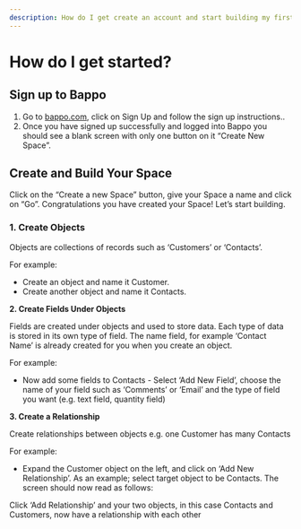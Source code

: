 ```yaml
---
description: How do I get create an account and start building my first Space
---
```


# How do I get started?

## Sign up to Bappo

1. Go to [bappo.com](http://bappo.com/), click on Sign Up and follow the sign up instructions..
2. Once you have signed up successfully and logged into Bappo you should see a blank screen with only one button on it “Create New Space”.

## Create and Build Your Space

Click on the “Create a new Space” button, give your Space a name and click on “Go”. Congratulations you have created your Space! Let’s start building.  


### 1. Create Objects

Objects are collections of records such as ‘Customers’ or ‘Contacts’.

For example:

* Create an object and name it Customer.
* Create another object and name it Contacts.

**2. Create Fields Under Objects**

Fields are created under objects and used to store data. Each type of data is stored in its own type of field. The name field, for example ‘Contact Name’ is already created for you when you create an object.

For example:

* Now add some fields to Contacts - Select ‘Add New Field’, choose the name of your field such as ‘Comments’ or ‘Email’ and the type of field you want \(e.g. text field, quantity field\)

**3. Create a Relationship**

Create relationships between objects e.g. one Customer has many Contacts

For example:

* Expand the Customer object on the left, and click on ‘Add New Relationship’. As an example; select target object to be Contacts. The screen should now read as follows:

Click ‘Add Relationship’ and your two objects, in this case Contacts and Customers, now have a relationship with each other

